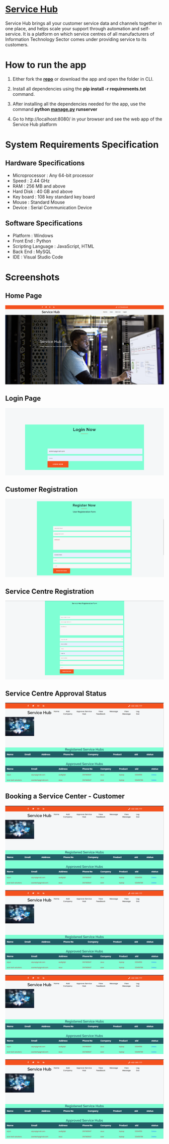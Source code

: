 # **[Service Hub](https://github.com/nullpwn/Service-Hub/blob/master/Documentation/Service%20Hub.pdf)**
Service Hub brings all your customer service data and channels together in one place, and helps scale your support through automation and self-service. It is a platform on which service centres of all manufacturers of Information Technology Sector comes under providing service to its customers.

# How to run the app
1. Either fork the **[repo](https://github.com/nullpwn/Service-Hub.git)** or download the app and open the folder in CLI.
   
2. Install all dependencies using the **pip install -r requirements.txt** command.
   
3. After installing all the dependencies needed for the app, use the command **python [manage.py](https://github.com/nullpwn/Service-Hub/blob/master/manage.py) runserver**
   
4. Go to http://localhost:8080/ in your browser and see the web app of the Service Hub platform

# System Requirements Specification

## Hardware Specifications

* Microprocessor : Any 64-bit processor
* Speed : 2.44 GHz
* RAM : 256 MB and above
* Hard Disk : 40 GB and above
* Key board : 108 key standard key board
* Mouse : Standard Mouse
* Device : Serial Communication Device

## Software Specifications

* Platform : Windows
* Front End : Python
* Scripting Language : JavaScript, HTML
* Back End : MySQL
* IDE : Visual Studio Code
  
# Screenshots

## Home Page

![Home Page](https://github.com/nullpwn/Service-Hub/blob/master/Screenshots/home.png)


## Login Page

![Login Page](https://github.com/nullpwn/Service-Hub/blob/master/Screenshots/login.png)

## Customer Registration

![Customer Registration](https://github.com/nullpwn/Service-Hub/blob/master/Screenshots/userreg.png)

## Service Centre Registration

![Service Centre Registration](https://github.com/nullpwn/Service-Hub/blob/master/Screenshots/screg.png)


## Service Centre Approval Status

![Service Centre Approval Status](https://github.com/nullpwn/Service-Hub/blob/master/Screenshots/scapprst.png)

## Booking a Service Center - Customer

![Booking a Service Center - Customer](https://github.com/nullpwn/Service-Hub/blob/master/Screenshots/scapprst.png)

![Service Centre Approval Status](https://github.com/nullpwn/Service-Hub/blob/master/Screenshots/scapprst.png)

![Service Centre Approval Status](https://github.com/nullpwn/Service-Hub/blob/master/Screenshots/scapprst.png)

![Service Centre Approval Status](https://github.com/nullpwn/Service-Hub/blob/master/Screenshots/scapprst.png)

